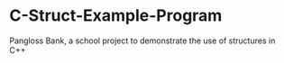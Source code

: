 # C-Struct-Example-Program
Pangloss Bank, a school project to demonstrate the use of structures in C++
